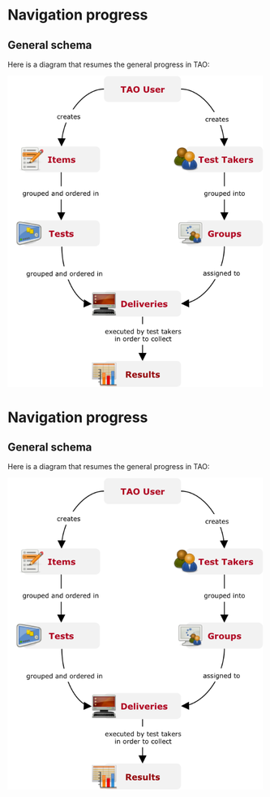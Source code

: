 <!--
author:
    - 'Jérôme Bogaerts'
created_at: '2011-10-24 15:11:15'
updated_at: '2013-03-13 13:13:54'
tags:
    - 'User Guide'
-->

Navigation progress
===================

General schema
--------------

Here is a diagram that resumes the general progress in TAO:

![](../resources/Schema_navigation.png)

Navigation progress
===================

General schema
--------------

Here is a diagram that resumes the general progress in TAO:

![](../resources/Schema_navigation.png)


